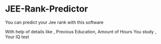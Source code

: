 # JEE-Rank-Predictor
You can predict your Jee rank with this software 

With help of details like , Previous Education, Amount of Hours You study , Your IQ test
